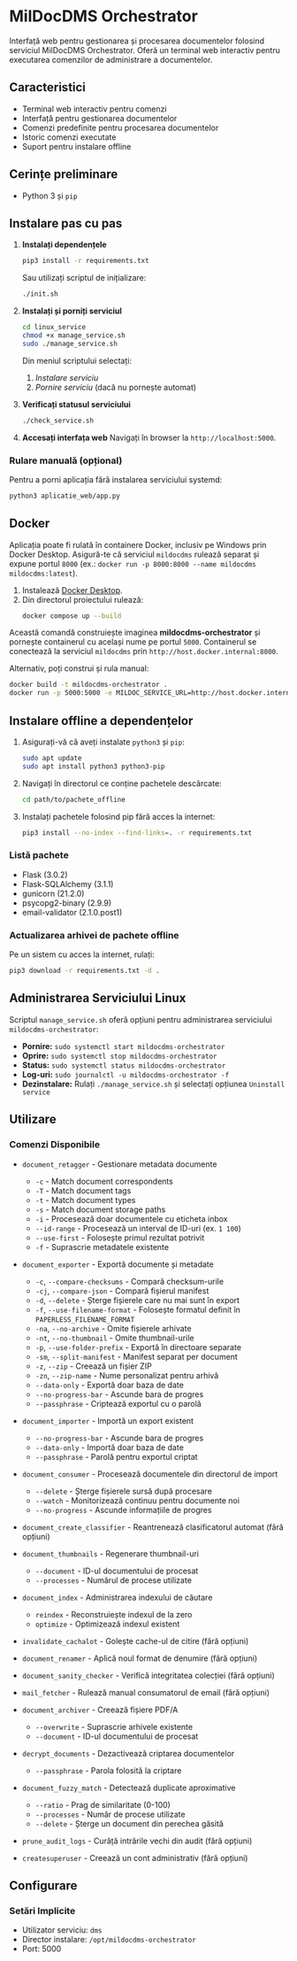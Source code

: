 # MilDocDMS Orchestrator

Interfață web pentru gestionarea și procesarea documentelor folosind serviciul MilDocDMS Orchestrator. Oferă un terminal web interactiv pentru executarea comenzilor de administrare a documentelor.

## Caracteristici

- Terminal web interactiv pentru comenzi
- Interfață pentru gestionarea documentelor
- Comenzi predefinite pentru procesarea documentelor
- Istoric comenzi executate
- Suport pentru instalare offline

## Cerințe preliminare

- Python 3 și `pip`

## Instalare pas cu pas

1. **Instalați dependențele**
   ```bash
   pip3 install -r requirements.txt
   ```

   Sau utilizați scriptul de inițializare:
   ```bash
   ./init.sh
   ```

2. **Instalați și porniți serviciul**
   ```bash
   cd linux_service
   chmod +x manage_service.sh
   sudo ./manage_service.sh
   ```
   Din meniul scriptului selectați:
   1. *Instalare serviciu*
   2. *Pornire serviciu* (dacă nu pornește automat)

3. **Verificați statusul serviciului**
   ```bash
   ./check_service.sh
   ```

4. **Accesați interfața web**
   Navigați în browser la `http://localhost:5000`.

### Rulare manuală (opțional)
Pentru a porni aplicația fără instalarea serviciului systemd:
```bash
python3 aplicatie_web/app.py
```

## Docker

Aplicația poate fi rulată în containere Docker, inclusiv pe Windows prin Docker Desktop. Asigură-te că serviciul `mildocdms` rulează separat și expune portul `8000` (ex.: `docker run -p 8000:8000 --name mildocdms mildocdms:latest`).


1. Instalează [Docker Desktop](https://www.docker.com/products/docker-desktop/).
2. Din directorul proiectului rulează:
   ```bash
   docker compose up --build
   ```

Această comandă construiește imaginea **mildocdms-orchestrator** și pornește containerul cu același nume pe portul `5000`. Containerul se conectează la serviciul `mildocdms` prin `http://host.docker.internal:8000`.

Alternativ, poți construi și rula manual:

```bash
docker build -t mildocdms-orchestrator .
docker run -p 5000:5000 -e MILDOC_SERVICE_URL=http://host.docker.internal:8000 mildocdms-orchestrator
```


## Instalare offline a dependențelor

1. Asigurați-vă că aveți instalate `python3` și `pip`:
   ```bash
   sudo apt update
   sudo apt install python3 python3-pip
   ```

2. Navigați în directorul ce conține pachetele descărcate:
   ```bash
   cd path/to/pachete_offline
   ```

3. Instalați pachetele folosind pip fără acces la internet:
   ```bash
   pip3 install --no-index --find-links=. -r requirements.txt
   ```

### Listă pachete
- Flask (3.0.2)
- Flask-SQLAlchemy (3.1.1)
- gunicorn (21.2.0)
- psycopg2-binary (2.9.9)
- email-validator (2.1.0.post1)

### Actualizarea arhivei de pachete offline
Pe un sistem cu acces la internet, rulați:
```bash
pip3 download -r requirements.txt -d .
```

## Administrarea Serviciului Linux

Scriptul `manage_service.sh` oferă opțiuni pentru administrarea serviciului `mildocdms-orchestrator`:

- **Pornire:** `sudo systemctl start mildocdms-orchestrator`
- **Oprire:** `sudo systemctl stop mildocdms-orchestrator`
- **Status:** `sudo systemctl status mildocdms-orchestrator`
- **Log-uri:** `sudo journalctl -u mildocdms-orchestrator -f`
- **Dezinstalare:** Rulați `./manage_service.sh` și selectați opțiunea `Uninstall service`

## Utilizare

### Comenzi Disponibile

- `document_retagger` - Gestionare metadata documente
  - `-c` - Match document correspondents
  - `-T` - Match document tags
  - `-t` - Match document types
  - `-s` - Match document storage paths
  - `-i` - Procesează doar documentele cu eticheta inbox
  - `--id-range` - Procesează un interval de ID-uri (ex. `1 100`)
  - `--use-first` - Folosește primul rezultat potrivit
  - `-f` - Suprascrie metadatele existente

- `document_exporter` - Exportă documente și metadate
  - `-c`, `--compare-checksums` - Compară checksum-urile
  - `-cj`, `--compare-json` - Compară fișierul manifest
  - `-d`, `--delete` - Șterge fișierele care nu mai sunt în export
  - `-f`, `--use-filename-format` - Folosește formatul definit în `PAPERLESS_FILENAME_FORMAT`
  - `-na`, `--no-archive` - Omite fișierele arhivate
  - `-nt`, `--no-thumbnail` - Omite thumbnail-urile
  - `-p`, `--use-folder-prefix` - Exportă în directoare separate
  - `-sm`, `--split-manifest` - Manifest separat per document
  - `-z`, `--zip` - Creează un fișier ZIP
  - `-zn`, `--zip-name` - Nume personalizat pentru arhivă
  - `--data-only` - Exportă doar baza de date
  - `--no-progress-bar` - Ascunde bara de progres
  - `--passphrase` - Criptează exportul cu o parolă

- `document_importer` - Importă un export existent
  - `--no-progress-bar` - Ascunde bara de progres
  - `--data-only` - Importă doar baza de date
  - `--passphrase` - Parolă pentru exportul criptat

- `document_consumer` - Procesează documentele din directorul de import
  - `--delete` - Șterge fișierele sursă după procesare
  - `--watch` - Monitorizează continuu pentru documente noi
  - `--no-progress` - Ascunde informațiile de progres

- `document_create_classifier` - Reantrenează clasificatorul automat (fără opțiuni)

- `document_thumbnails` - Regenerare thumbnail-uri
  - `--document` - ID-ul documentului de procesat
  - `--processes` - Numărul de procese utilizate

- `document_index` - Administrarea indexului de căutare
  - `reindex` - Reconstruiește indexul de la zero
  - `optimize` - Optimizează indexul existent

- `invalidate_cachalot` - Golește cache-ul de citire (fără opțiuni)

- `document_renamer` - Aplică noul format de denumire (fără opțiuni)

- `document_sanity_checker` - Verifică integritatea colecției (fără opțiuni)

- `mail_fetcher` - Rulează manual consumatorul de email (fără opțiuni)

- `document_archiver` - Creează fișiere PDF/A
  - `--overwrite` - Suprascrie arhivele existente
  - `--document` - ID-ul documentului de procesat

- `decrypt_documents` - Dezactivează criptarea documentelor
  - `--passphrase` - Parola folosită la criptare

- `document_fuzzy_match` - Detectează duplicate aproximative
  - `--ratio` - Prag de similaritate (0-100)
  - `--processes` - Număr de procese utilizate
  - `--delete` - Șterge un document din perechea găsită

- `prune_audit_logs` - Curăță intrările vechi din audit (fără opțiuni)

- `createsuperuser` - Creează un cont administrativ (fără opțiuni)

## Configurare

### Setări Implicite
- Utilizator serviciu: `dms`
- Director instalare: `/opt/mildocdms-orchestrator`
- Port: 5000


